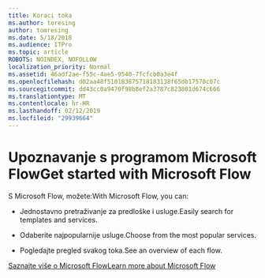 ```yaml
---
title: Koraci toka
ms.author: toresing
author: tomresing
ms.date: 5/18/2018
ms.audience: ITPro
ms.topic: article
ROBOTS: NOINDEX, NOFOLLOW
localization_priority: Normal
ms.assetid: 46adf2ae-f55c-4ae5-9540-7fcfcb0a3e4f
ms.openlocfilehash: d02aa48f510183875718183138f65db17570c07c
ms.sourcegitcommit: dd43cc0a9470f98b8ef2a3787c823801d674c666
ms.translationtype: MT
ms.contentlocale: hr-HR
ms.lasthandoff: 02/12/2019
ms.locfileid: "29939664"
---
```

# <a name="get-started-with-microsoft-flow"></a><span data-ttu-id="d964b-102">Upoznavanje s programom Microsoft Flow</span><span class="sxs-lookup"><span data-stu-id="d964b-102">Get started with Microsoft Flow</span></span>

<span data-ttu-id="d964b-103">S Microsoft Flow, možete:</span><span class="sxs-lookup"><span data-stu-id="d964b-103">With Microsoft Flow, you can:</span></span>
  
- <span data-ttu-id="d964b-104">Jednostavno pretraživanje za predloške i usluge.</span><span class="sxs-lookup"><span data-stu-id="d964b-104">Easily search for templates and services.</span></span>
    
- <span data-ttu-id="d964b-105">Odaberite najpopularnije usluge.</span><span class="sxs-lookup"><span data-stu-id="d964b-105">Choose from the most popular services.</span></span>
    
- <span data-ttu-id="d964b-106">Pogledajte pregled svakog toka.</span><span class="sxs-lookup"><span data-stu-id="d964b-106">See an overview of each flow.</span></span>
    
[<span data-ttu-id="d964b-107">Saznajte više o Microsoft Flow</span><span class="sxs-lookup"><span data-stu-id="d964b-107">Learn more about Microsoft Flow</span></span>](https://go.microsoft.com/fwlink/?linkid=874446)
  

